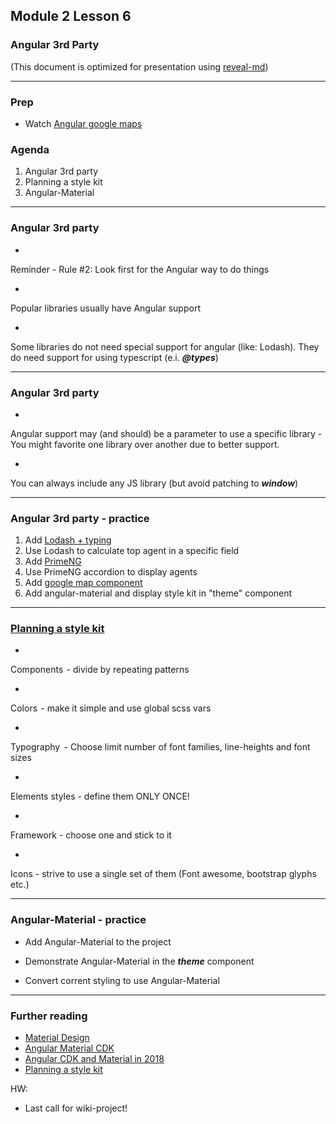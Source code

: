 ## Module 2 Lesson 6
### Angular 3rd Party
(This document is optimized for presentation using [reveal-md](https://github.com/webpro/reveal-md))

---

### Prep
* Watch [Angular google maps](https://www.youtube.com/watch?v=lApggVS0icc)

### Agenda
1. Angular 3rd party
2. Planning a style kit
3. Angular-Material

---

### Angular 3rd party

* <!-- .element: class="fragment" -->
Reminder - Rule #2: Look first for the Angular way to do things

* <!-- .element: class="fragment" -->
Popular libraries usually have Angular support

* <!-- .element: class="fragment" -->
Some libraries do not need special support for angular (like: Lodash).
They do need support for using typescript (e.i. ***@types***)

---

### Angular 3rd party

* <!-- .element: class="fragment" -->
Angular support may (and should) be a parameter to use a specific library -
You might favorite one library over another due to better support.

* <!-- .element: class="fragment" -->
You can always include any JS library (but avoid patching to ***window***)

---

### Angular 3rd party - practice

<ol>
  <li>Add <a target="_blank" href="https://gist.github.com/adrianeguez/c16925db049f3bef661a4e1378fcb2a6">Lodash + typing</a></li>
  <li>Use Lodash to calculate top agent in a specific field</li>
  <li>Add <a target="_blank" href="https://www.primefaces.org/primeng/#/">PrimeNG</a></li>
  <li>Use PrimeNG accordion to display agents</li>
  <li>Add <a target="_blank" href="https://angular-maps.com/">google map component</a></li>
  <li>Add angular-material and display style kit in "theme" component</li>
</ol>

---

### [Planning a style kit](https://medium.com/sketch-app-sources/setting-up-a-design-system-8729510def93)
* <!-- .element: class="fragment" -->
Components  - divide by repeating patterns 
* <!-- .element: class="fragment" -->
Colors  - make it simple and use global scss vars
* <!-- .element: class="fragment" -->
Typography   - Choose limit number of font families,
line-heights and font sizes
* <!-- .element: class="fragment" -->
Elements styles - define them ONLY ONCE!
* <!-- .element: class="fragment" -->
Framework - choose one and stick to it
* <!-- .element: class="fragment" -->
Icons - strive to use a single set of them (Font awesome, bootstrap glyphs etc.)

---

### Angular-Material - practice

* Add Angular-Material to the project

* Demonstrate Angular-Material in the ***theme*** component

* Convert corrent styling to use Angular-Material

---

### Further reading
* [Material Design](https://material.io/)
* [Angular Material CDK](https://stackoverflow.com/questions/42340649/what-is-cdk-in-angular-material-2-components)
* [Angular CDK and Material in 2018](https://www.youtube.com/watch?v=v__RuD9RX3I)
* [Planning a style kit](https://medium.com/sketch-app-sources/setting-up-a-design-system-8729510def93)

HW:
* Last call for wiki-project!
